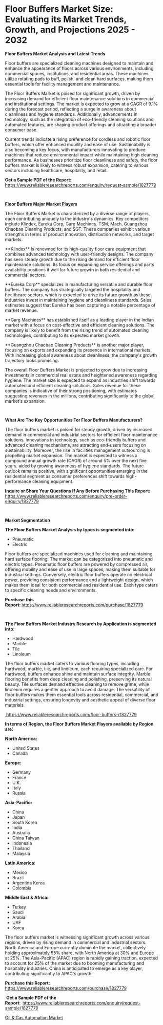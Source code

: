 <p><h1>Floor Buffers Market Size: Evaluating its Market Trends, Growth, and Projections 2025 - 2032</h1></p><p><strong>Floor Buffers Market Analysis and Latest Trends</strong></p>
<p><p>Floor buffers are specialized cleaning machines designed to maintain and enhance the appearance of floors across various environments, including commercial spaces, institutions, and residential areas. These machines utilize rotating pads to buff, polish, and clean hard surfaces, making them essential tools for facility management and maintenance.</p><p>The Floor Buffers Market is poised for significant growth, driven by increasing demand for efficient floor maintenance solutions in commercial and institutional settings. The market is expected to grow at a CAGR of 9.1% during the forecast period, reflecting a surge in awareness about cleanliness and hygiene standards. Additionally, advancements in technology, such as the integration of eco-friendly cleaning solutions and automated features, are shaping product offerings and attracting a broader consumer base.</p><p>Current trends indicate a rising preference for cordless and robotic floor buffers, which offer enhanced mobility and ease of use. Sustainability is also becoming a key focus, with manufacturers innovating to produce machines that reduce environmental impact while maintaining high cleaning performance. As businesses prioritize floor cleanliness and safety, the floor buffers market is likely to witness robust expansion, catering to various sectors including healthcare, hospitality, and retail.</p></p>
<p><strong>Get a Sample PDF of the Report:&nbsp;</strong> <a href="https://www.reliableresearchreports.com/enquiry/request-sample/1827779?utm_campaign=2098&utm_medium=2&utm_source=Github&utm_content=ia&utm_term=11042025&utm_id=floor-buffers">https://www.reliableresearchreports.com/enquiry/request-sample/1827779</a></p>
<p>&nbsp;</p>
<p><strong>Floor Buffers Major Market Players</strong></p>
<p><p>The Floor Buffers Market is characterized by a diverse range of players, each contributing uniquely to the industry's dynamics. Key competitors include Klindex, Eureka Corp, Garg Machines, TSM, Mach, Guangzhou Chaobao Cleaning Products, and SGT. These companies exhibit various strengths in terms of product innovation, distribution networks, and target markets.</p><p>**Klindex** is renowned for its high-quality floor care equipment that combines advanced technology with user-friendly designs. The company has seen steady growth due to the rising demand for efficient floor maintenance solutions. Its focus on expanding service offerings and parts availability positions it well for future growth in both residential and commercial sectors.</p><p>**Eureka Corp** specializes in manufacturing versatile and durable floor buffers. The company has strategically targeted the hospitality and healthcare sectors, which is expected to drive its future growth as these industries invest in maintaining hygiene and cleanliness standards. Sales estimates suggest that Eureka has been capturing a notable percentage of market revenue.</p><p>**Garg Machines** has established itself as a leading player in the Indian market with a focus on cost-effective and efficient cleaning solutions. The company is likely to benefit from the rising trend of automated cleaning technologies, contributing to its expected market growth.</p><p>**Guangzhou Chaobao Cleaning Products** is another major player, focusing on exports and expanding its presence in international markets. With increasing global awareness about cleanliness, the company's growth trajectory looks promising.</p><p>The overall Floor Buffers Market is projected to grow due to increasing investments in commercial real estate and heightened awareness regarding hygiene. The market size is expected to expand as industries shift towards automated and efficient cleaning solutions. Sales revenue for these companies is indicative of their strong positioning, with estimates suggesting revenues in the millions, contributing significantly to the global market's expansion.</p></p>
<p>&nbsp;</p>
<p><strong>What Are The Key Opportunities For Floor Buffers Manufacturers?</strong></p>
<p><p>The floor buffers market is poised for steady growth, driven by increased demand in commercial and industrial sectors for efficient floor maintenance solutions. Innovations in technology, such as eco-friendly buffers and advanced cleaning mechanisms, are attracting end-users focusing on sustainability. Moreover, the rise in facilities management outsourcing is propelling market expansion. The market is expected to witness a compound annual growth rate (CAGR) of around 5% over the next five years, aided by growing awareness of hygiene standards. The future outlook remains positive, with significant opportunities emerging in the residential segment as consumer preferences shift towards high-performance cleaning equipment.</p></p>
<p><strong>Inquire or Share Your Questions If Any Before Purchasing This Report:</strong> <a href="https://www.reliableresearchreports.com/enquiry/pre-order-enquiry/1827779?utm_campaign=2098&utm_medium=2&utm_source=Github&utm_content=ia&utm_term=11042025&utm_id=floor-buffers">https://www.reliableresearchreports.com/enquiry/pre-order-enquiry/1827779</a></p>
<p>&nbsp;</p>
<p><strong>Market Segmentation</strong></p>
<p><strong>The Floor Buffers Market Analysis by types is segmented into:</strong></p>
<p><ul><li>Pneumatic</li><li>Electric</li></ul></p>
<p><p>Floor buffers are specialized machines used for cleaning and maintaining hard surface flooring. The market can be categorized into pneumatic and electric types. Pneumatic floor buffers are powered by compressed air, offering mobility and ease of use in large spaces, making them suitable for industrial settings. Conversely, electric floor buffers operate on electrical power, providing consistent performance and a lightweight design, which makes them ideal for both commercial and residential use. Each type caters to specific cleaning needs and environments.</p></p>
<p><strong>Purchase this Report:&nbsp;</strong><a href="https://www.reliableresearchreports.com/purchase/1827779?utm_campaign=2098&utm_medium=2&utm_source=Github&utm_content=ia&utm_term=11042025&utm_id=floor-buffers">https://www.reliableresearchreports.com/purchase/1827779</a></p>
<p>&nbsp;</p>
<p><strong>The Floor Buffers Market Industry Research by Application is segmented into:</strong></p>
<p><ul><li>Hardwood</li><li>Marble</li><li>Tile</li><li>Linoleum</li></ul></p>
<p><p>The floor buffers market caters to various flooring types, including hardwood, marble, tile, and linoleum, each requiring specialized care. For hardwood, buffers enhance shine and maintain surface integrity. Marble flooring benefits from deep cleaning and polishing, preserving its natural beauty. Tile surfaces demand effective cleaning to remove grime, while linoleum requires a gentler approach to avoid damage. The versatility of floor buffers makes them essential tools across residential, commercial, and industrial settings, ensuring longevity and aesthetic appeal of diverse floor materials.</p></p>
<p><a href="https://www.reliableresearchreports.com/floor-buffers-r1827779?utm_campaign=2098&utm_medium=2&utm_source=Github&utm_content=ia&utm_term=11042025&utm_id=floor-buffers">&nbsp;https://www.reliableresearchreports.com/floor-buffers-r1827779</a></p>
<p><strong>In terms of Region, the Floor Buffers Market Players available by Region are:</strong></p>
<p>
    <p> <strong> North America: </strong>
        <ul>
            <li>United States</li>
            <li>Canada</li>
        </ul>
        </p> 
    <p> <strong> Europe: </strong>
        <ul>
            <li>Germany</li>
            <li>France</li>
            <li>U.K.</li>
            <li>Italy</li>
            <li>Russia</li>
        </ul>
        </p> 
    <p> <strong> Asia-Pacific: </strong>
        <ul>
            <li>China</li>
            <li>Japan</li>
            <li>South Korea</li>
            <li>India</li>
            <li>Australia</li>
            <li>China Taiwan</li>
            <li>Indonesia</li>
            <li>Thailand</li>
            <li>Malaysia</li>
        </ul>
        </p> 
    <p> <strong> Latin America: </strong>
        <ul>
            <li>Mexico</li>
            <li>Brazil</li>
            <li>Argentina Korea</li>
            <li>Colombia</li>
        </ul>
        </p> 
    <p> <strong> Middle East & Africa: </strong>
        <ul>
            <li>Turkey</li>
            <li>Saudi</li>
            <li>Arabia</li>
            <li>UAE</li>
            <li>Korea</li>
        </ul>
    </p>
    </p>
<p><p>The floor buffers market is witnessing significant growth across various regions, driven by rising demand in commercial and industrial sectors. North America and Europe currently dominate the market, collectively holding approximately 55% share, with North America at 30% and Europe at 25%. The Asia-Pacific (APAC) region is rapidly gaining traction, expected to account for 25% of the market due to booming manufacturing and hospitality industries. China is anticipated to emerge as a key player, contributing significantly to APAC's growth.</p></p>
<p><strong>Purchase this Report: </strong><a href="https://www.reliableresearchreports.com/purchase/1827779?utm_campaign=2098&utm_medium=2&utm_source=Github&utm_content=ia&utm_term=11042025&utm_id=floor-buffers">https://www.reliableresearchreports.com/purchase/1827779</a></p>
<p>&nbsp;<strong>Get a Sample PDF of the Report:&nbsp;&nbsp;</strong><a href="https://www.reliableresearchreports.com/enquiry/request-sample/1827779?utm_campaign=2098&utm_medium=2&utm_source=Github&utm_content=ia&utm_term=11042025&utm_id=floor-buffers">https://www.reliableresearchreports.com/enquiry/request-sample/1827779</a></p>
<p><strong></strong></p>
<p><p><a href="https://github.com/siertnamba7u/Market-Research-Report-List-1/blob/main/oil-gas-automation-market.md?utm_campaign=2098&utm_medium=2&utm_source=Github&utm_content=ia&utm_term=11042025&utm_id=floor-buffers">Oil & Gas Automation Market</a></p></p>